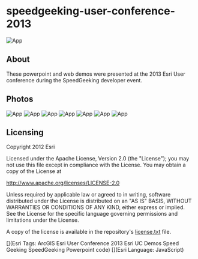 # speedgeeking-user-conference-2013

![App](https://raw.github.com/Esri/speedgeeking-user-conference-2013/master/images/9257069236_00b1f6c8e5_z.jpg)

## About
These powerpoint and web demos were presented at the 2013 Esri User conference during the SpeedGeeking developer event.

## Photos
![App](https://raw.github.com/Esri/speedgeeking-user-conference-2013/master/images/9254288091_994a811f11.jpg)
![App](https://raw.github.com/Esri/speedgeeking-user-conference-2013/master/images/9254288337_8104e7c9ed_z.jpg)
![App](https://raw.github.com/Esri/speedgeeking-user-conference-2013/master/images/9257068674_643d1e1093_z.jpg)
![App](https://raw.github.com/Esri/speedgeeking-user-conference-2013/master/images/9257068842_ddf373cb20_z.jpg)
![App](https://raw.github.com/Esri/speedgeeking-user-conference-2013/master/images/9257068864_ed1f7b1859_z.jpg)
![App](https://raw.github.com/Esri/speedgeeking-user-conference-2013/master/images/9257068866_e20159bb97_z.jpg)
![App](https://raw.github.com/Esri/speedgeeking-user-conference-2013/master/images/9257069222_860c6d22f9_z.jpg)

## Licensing
Copyright 2012 Esri

Licensed under the Apache License, Version 2.0 (the "License");
you may not use this file except in compliance with the License.
You may obtain a copy of the License at

   http://www.apache.org/licenses/LICENSE-2.0

Unless required by applicable law or agreed to in writing, software
distributed under the License is distributed on an "AS IS" BASIS,
WITHOUT WARRANTIES OR CONDITIONS OF ANY KIND, either express or implied.
See the License for the specific language governing permissions and
limitations under the License.

A copy of the license is available in the repository's [license.txt](https://raw.github.com/Esri/geocoder-search-widget-js/master/license.txt) file.

[](Esri Tags: ArcGIS Esri User Conference 2013 Esri UC Demos Speed Geeking SpeedGeeking Powerpoint code)
[](Esri Language: JavaScript)